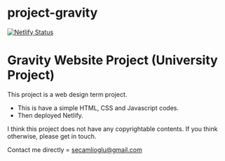 # project-gravity

[![Netlify Status](https://api.netlify.com/api/v1/badges/d7916c46-671c-47c4-aa9a-256731827795/deploy-status)](https://app.netlify.com/sites/gravityproject/deploys)

# Gravity Website Project (University Project)

This project is a web design term project.

-  This is have a simple HTML, CSS and Javascript codes.
-  Then deployed Netlify. 

I think this project does not have any copyrightable contents. If you think otherwise, please get in touch.

Contact me directly = secamlioglu@gmail.com
